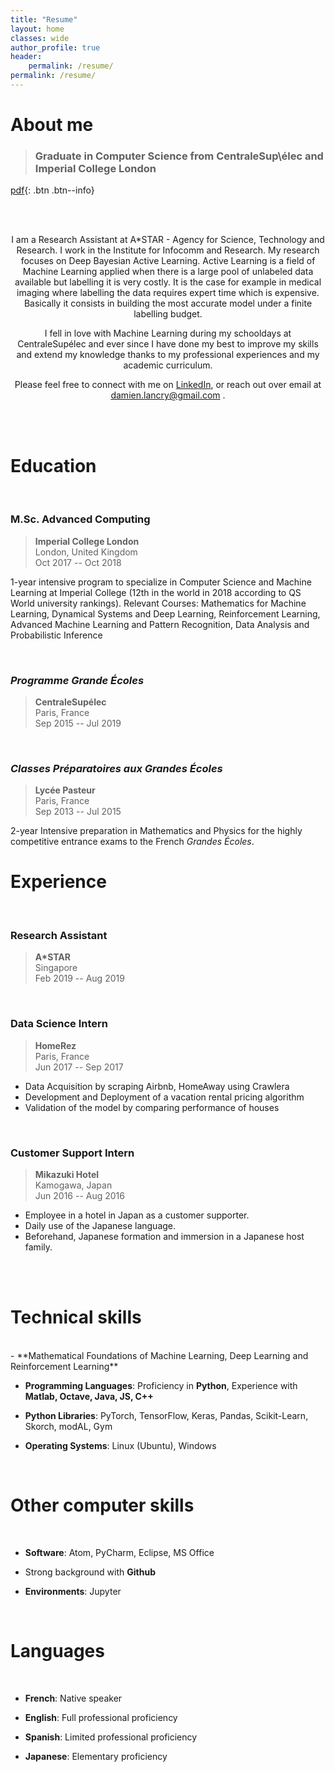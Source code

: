 ```yaml
---
title: "Resume"
layout: home
classes: wide
author_profile: true
header:
    permalink: /resume/
permalink: /resume/
---
```




<!-- <h2 style="display: table;">
  <span><img style="vertical-align: middle; display: table-cell; margin-right: 10px" src="../assets/images/icons/education.png" width="30"/></span>
  <span style="vertical-align: middle; display: table-cell;">Education</span>
</h2> -->
# About me

>### Graduate in Computer Science from CentraleSup\élec and Imperial College London

[pdf](../assets/pdf/cv2019.pdf){: .btn .btn--info}

<br><br>
<div style="text-align: center">
I am a Research Assistant at A*STAR - Agency for Science, Technology and Research. I work in the Institute for Infocomm and Research. My research focuses on Deep Bayesian Active Learning. Active Learning is a field of Machine Learning applied when there is a large pool of unlabeled data available but labelling it is very costly. It is the case for example in medical imaging where labelling the data requires expert time which is expensive. Basically it consists in building the most accurate model under a finite labelling budget.

I fell in love with Machine Learning during my schooldays at CentraleSupélec and ever since I have done my best to improve my skills and extend my knowledge thanks to my professional experiences and my academic curriculum.

Please feel free to connect with me on [LinkedIn](https://www.linkedin.com/in/damienlancry/), or reach out over email at damien.lancry@gmail.com .
</div>
<br>
<br>

# Education
<br>

### M.Sc. Advanced Computing


>**Imperial College London** <br>
>London, United Kingdom<br>
>Oct 2017 -- Oct 2018<br>

1-year intensive program to specialize in Computer Science and Machine Learning at Imperial College (12th in the world in 2018 according to  QS World university rankings).
Relevant Courses: Mathematics for Machine Learning, Dynamical Systems and Deep Learning, Reinforcement Learning, Advanced Machine Learning and Pattern Recognition, Data Analysis and Probabilistic Inference


<br>

### *Programme Grande Écoles*

>**CentraleSupélec** <br>
Paris, France<br>
Sep 2015 -- Jul 2019<br>

<br>

### *Classes Préparatoires aux Grandes Écoles*

>**Lycée Pasteur** <br>
Paris, France<br>
Sep 2013 -- Jul 2015<br>

2-year Intensive preparation in Mathematics and Physics for the highly competitive entrance exams to the French *Grandes Écoles*.

# Experience
<br>

### Research Assistant

>**A*STAR** <br>
>Singapore<br>
>Feb 2019 -- Aug 2019<br>

<br>

### Data Science Intern

>**HomeRez** <br>
>Paris, France<br>
>Jun 2017 -- Sep 2017<br>

- Data Acquisition by scraping Airbnb, HomeAway using Crawlera
- Development and Deployment of a vacation rental pricing algorithm
- Validation of the model by comparing performance of houses
<br>

### Customer Support Intern

>**Mikazuki Hotel** <br>
>Kamogawa, Japan<br>
>Jun 2016 -- Aug 2016<br>

- Employee in a hotel in Japan as a customer supporter.
- Daily use of the Japanese language.
- Beforehand, Japanese formation and immersion in a Japanese host family.

<br>
<br>

# Technical skills
<br>
- **Mathematical Foundations of Machine Learning, Deep Learning and Reinforcement Learning**

- **Programming Languages**: Proficiency in **Python**, Experience with **Matlab, Octave, Java, JS, C++**

- **Python Libraries**: PyTorch, TensorFlow, Keras, Pandas, Scikit-Learn, Skorch, modAL, Gym

- **Operating Systems**: Linux (Ubuntu), Windows

<br>

# Other computer skills
<br>

- **Software**: Atom, PyCharm, Eclipse, MS Office

- Strong background with **Github**

- **Environments**: Jupyter

<br>

# Languages
<br>

- **French**: Native speaker

- **English**: Full professional proficiency

- **Spanish**: Limited professional proficiency

- **Japanese**: Elementary proficiency

<br>
<br>
<br>
